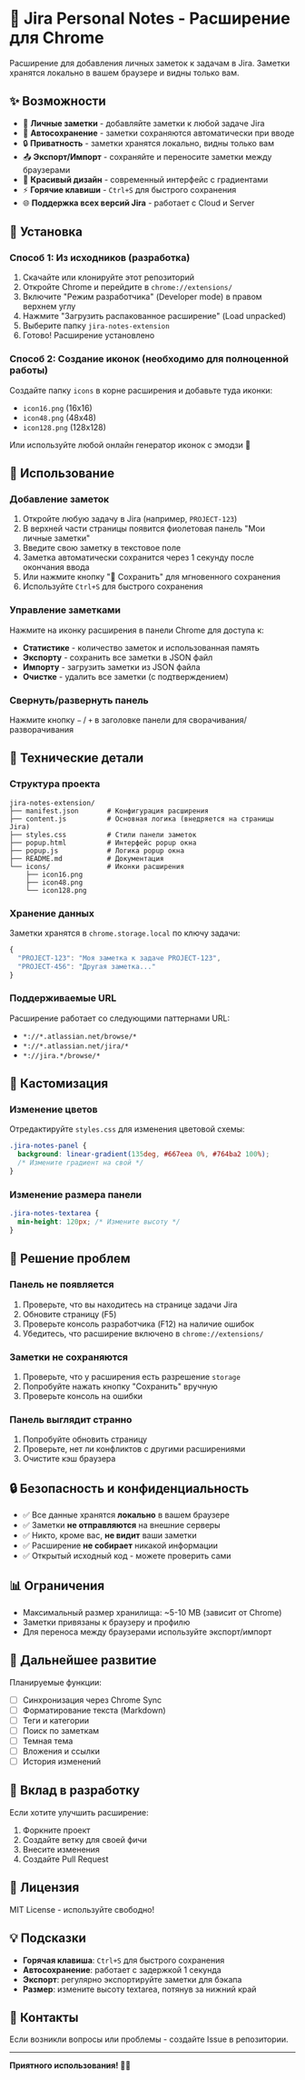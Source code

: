 # 📝 Jira Personal Notes - Расширение для Chrome

Расширение для добавления личных заметок к задачам в Jira. Заметки хранятся локально в вашем браузере и видны только вам.

## ✨ Возможности

- 📝 **Личные заметки** - добавляйте заметки к любой задаче Jira
- 💾 **Автосохранение** - заметки сохраняются автоматически при вводе
- 🔒 **Приватность** - заметки хранятся локально, видны только вам
- 📤 **Экспорт/Импорт** - сохраняйте и переносите заметки между браузерами
- 🎨 **Красивый дизайн** - современный интерфейс с градиентами
- ⚡ **Горячие клавиши** - `Ctrl+S` для быстрого сохранения
- 🌐 **Поддержка всех версий Jira** - работает с Cloud и Server

## 🚀 Установка

### Способ 1: Из исходников (разработка)

1. Скачайте или клонируйте этот репозиторий
2. Откройте Chrome и перейдите в `chrome://extensions/`
3. Включите "Режим разработчика" (Developer mode) в правом верхнем углу
4. Нажмите "Загрузить распакованное расширение" (Load unpacked)
5. Выберите папку `jira-notes-extension`
6. Готово! Расширение установлено

### Способ 2: Создание иконок (необходимо для полноценной работы)

Создайте папку `icons` в корне расширения и добавьте туда иконки:
- `icon16.png` (16x16)
- `icon48.png` (48x48)
- `icon128.png` (128x128)

Или используйте любой онлайн генератор иконок с эмодзи 📝

## 📖 Использование

### Добавление заметок

1. Откройте любую задачу в Jira (например, `PROJECT-123`)
2. В верхней части страницы появится фиолетовая панель "Мои личные заметки"
3. Введите свою заметку в текстовое поле
4. Заметка автоматически сохранится через 1 секунду после окончания ввода
5. Или нажмите кнопку "💾 Сохранить" для мгновенного сохранения
6. Используйте `Ctrl+S` для быстрого сохранения

### Управление заметками

Нажмите на иконку расширения в панели Chrome для доступа к:

- **Статистике** - количество заметок и использованная память
- **Экспорту** - сохранить все заметки в JSON файл
- **Импорту** - загрузить заметки из JSON файла
- **Очистке** - удалить все заметки (с подтверждением)

### Свернуть/развернуть панель

Нажмите кнопку `−` / `+` в заголовке панели для сворачивания/разворачивания

## 🔧 Технические детали

### Структура проекта

```
jira-notes-extension/
├── manifest.json       # Конфигурация расширения
├── content.js          # Основная логика (внедряется на страницы Jira)
├── styles.css          # Стили панели заметок
├── popup.html          # Интерфейс popup окна
├── popup.js            # Логика popup окна
├── README.md           # Документация
└── icons/              # Иконки расширения
    ├── icon16.png
    ├── icon48.png
    └── icon128.png
```

### Хранение данных

Заметки хранятся в `chrome.storage.local` по ключу задачи:

```javascript
{
  "PROJECT-123": "Моя заметка к задаче PROJECT-123",
  "PROJECT-456": "Другая заметка..."
}
```

### Поддерживаемые URL

Расширение работает со следующими паттернами URL:
- `*://*.atlassian.net/browse/*`
- `*://*.atlassian.net/jira/*`
- `*://jira.*/browse/*`

## 🎨 Кастомизация

### Изменение цветов

Отредактируйте `styles.css` для изменения цветовой схемы:

```css
.jira-notes-panel {
  background: linear-gradient(135deg, #667eea 0%, #764ba2 100%);
  /* Измените градиент на свой */
}
```

### Изменение размера панели

```css
.jira-notes-textarea {
  min-height: 120px; /* Измените высоту */
}
```

## 🐛 Решение проблем

### Панель не появляется

1. Проверьте, что вы находитесь на странице задачи Jira
2. Обновите страницу (F5)
3. Проверьте консоль разработчика (F12) на наличие ошибок
4. Убедитесь, что расширение включено в `chrome://extensions/`

### Заметки не сохраняются

1. Проверьте, что у расширения есть разрешение `storage`
2. Попробуйте нажать кнопку "Сохранить" вручную
3. Проверьте консоль на ошибки

### Панель выглядит странно

1. Попробуйте обновить страницу
2. Проверьте, нет ли конфликтов с другими расширениями
3. Очистите кэш браузера

## 🔒 Безопасность и конфиденциальность

- ✅ Все данные хранятся **локально** в вашем браузере
- ✅ Заметки **не отправляются** на внешние серверы
- ✅ Никто, кроме вас, **не видит** ваши заметки
- ✅ Расширение **не собирает** никакой информации
- ✅ Открытый исходный код - можете проверить сами

## 📊 Ограничения

- Максимальный размер хранилища: ~5-10 MB (зависит от Chrome)
- Заметки привязаны к браузеру и профилю
- Для переноса между браузерами используйте экспорт/импорт

## 🚀 Дальнейшее развитие

Планируемые функции:

- [ ] Синхронизация через Chrome Sync
- [ ] Форматирование текста (Markdown)
- [ ] Теги и категории
- [ ] Поиск по заметкам
- [ ] Темная тема
- [ ] Вложения и ссылки
- [ ] История изменений

## 🤝 Вклад в разработку

Если хотите улучшить расширение:

1. Форкните проект
2. Создайте ветку для своей фичи
3. Внесите изменения
4. Создайте Pull Request

## 📝 Лицензия

MIT License - используйте свободно!

## 💡 Подсказки

- **Горячая клавиша**: `Ctrl+S` для быстрого сохранения
- **Автосохранение**: работает с задержкой 1 секунда
- **Экспорт**: регулярно экспортируйте заметки для бэкапа
- **Размер**: измените высоту textarea, потянув за нижний край

## 📧 Контакты

Если возникли вопросы или проблемы - создайте Issue в репозитории.

---

**Приятного использования! 📝✨**
